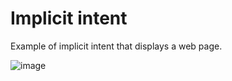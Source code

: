 # Implicit intent
 Example of implicit intent that displays a web page.
 
 ![image](https://user-images.githubusercontent.com/78583334/180836987-2c98fc4c-04c3-4120-a2db-70f55f56deb5.png)

